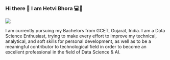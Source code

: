 ### Hi there 👋 I am Hetvi Bhora 💻👩



<img src="https://github.com/hetvi-1905/hetvi-1905/assets/84613393/39862813-081f-4c59-99af-bcaf3e07b8dc" style="max-width: 1000px ;max-height:750px% ;" >



I am currently pursuing my Bachelors from GCET, Gujarat, India. I am a Data Science Enthusiast, trying to make every effort to improve my technical, analytical, and soft skills for personal development, as well as to be a meaningful contributor to technological field in order to become an excellent professional in the field of Data Science & AI.

